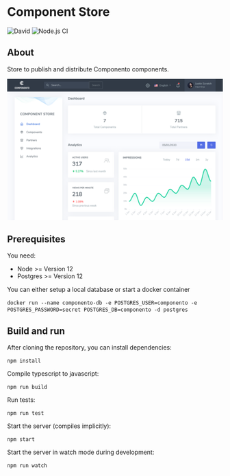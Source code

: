 # Component Store

![David](https://img.shields.io/david/dev/componento/component-store)
![Node.js CI](https://github.com/componento/component-store/workflows/Node.js%20CI/badge.svg)

## About

Store to publish and distribute Componento components.

![Screenshot](./component_store_screenshot.png)

## Prerequisites

You need:

* Node >= Version 12
* Postgres >= Version 12

You can either setup a local database or start a docker container

    docker run --name componento-db -e POSTGRES_USER=componento -e POSTGRES_PASSWORD=secret POSTGRES_DB=componento -d postgres

## Build and run

After cloning the repository, you can install dependencies:

    npm install
    
Compile typescript to javascript:

    npm run build
    
Run tests:

    npm run test    
    
Start the server (compiles implicitly):

    npm start
    
Start the server in watch mode during development:

    npm run watch

